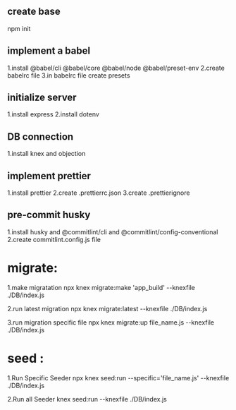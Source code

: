 ## create base
npm init

## implement a babel
1.install @babel/cli @babel/core @babel/node @babel/preset-env
2.create babelrc file 
3.in babelrc file create presets

## initialize server
1.install express
2.install dotenv

## DB connection
1.install knex and objection

## implement prettier
1.install prettier
2.create .prettierrc.json
3.create .prettierignore

## pre-commit husky
1.install husky and @commitlint/cli and @commitlint/config-conventional
2.create commitlint.config.js file

# migrate:
1.make migratation
npx knex migrate:make 'app_build' --knexfile ./DB/index.js

2.run latest migration
npx knex migrate:latest --knexfile ./DB/index.js

3.run migration specific file
npx knex migrate:up file_name.js --knexfile ./DB/index.js

# seed :
1.Run Specific Seeder
npx knex seed:run --specific='file_name.js' --knexfile ./DB/index.js

2.Run all Seeder
knex seed:run --knexfile ./DB/index.js

